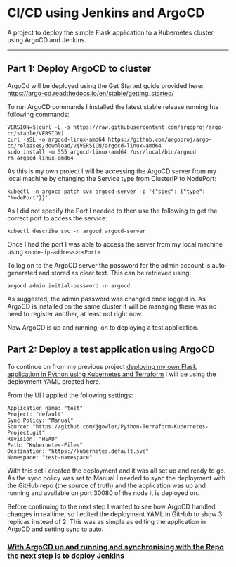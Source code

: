 # CI/CD using Jenkins and ArgoCD
A project to deploy the simple Flask application to a Kubernetes cluster using ArgoCD and Jenkins.

---

## Part 1: Deploy ArgoCD to cluster

ArgoCd will be deployed using the Get Started guide provided here: https://argo-cd.readthedocs.io/en/stable/getting_started/

To run ArgoCD commands I installed the latest stable release running hte following commands:

```
VERSION=$(curl -L -s https://raw.githubusercontent.com/argoproj/argo-cd/stable/VERSION)
curl -sSL -o argocd-linux-amd64 https://github.com/argoproj/argo-cd/releases/download/v$VERSION/argocd-linux-amd64
sudo install -m 555 argocd-linux-amd64 /usr/local/bin/argocd
rm argocd-linux-amd64
```

As this is my own project I will be accessing the ArgoCD server from my local machine by changing the Service type from ClusterIP to NodePort:

```
kubectl -n argocd patch svc argocd-server -p '{"spec": {"type": "NodePort"}}'
```

As I did not specify the Port I needed to then use the following to get the correct port to access the service:

```
kubectl describe svc -n argocd argocd-server
```

Once I had the port I was able to access the server from my local machine using `<node-ip-address>:<Port>`

To log on to the ArgoCD server the password for the admin account is auto-generated and stored as clear text. This can be retrieved using:

```
argocd admin initial-password -n argocd
```

As suggested, the admin password was changed once logged in. As ArgoCD is installed on the same cluster it will be managing there was no need to register another, at least not right now.

Now ArgoCD is up and running, on to deploying a test application.

## Part 2: Deploy a test application using ArgoCD

To continue on from my previous project [deploying my own Flask application in Python using Kubernetes and Terraform](https://github.com/jgowler/Python-Terraform-Kubernetes-Project) I will be using the deployment YAML created here.

From the UI I applied the following settings:

```
Application name: "test"
Project: "default"
Sync Policy: "Manual"
Source: "https://github.com/jgowler/Python-Terraform-Kubernetes-Project.git"
Revision: "HEAD"
Path: "Kubernetes-Files"
Destination: "https://kubernetes.default.svc"
Namespace: "test-namespace"
```

With this set I created the deployment and it was all set up and ready to go. As the sync policy was set to Manual I needed to sync the deployment with the GitHub repo (the source of truth) and the application was up and running and available on port 30080 of the node it is deployed on.

Before continuing to the next step I wanted to see how ArgoCD handled changes in realtime, so I edited the deployment YAML in GitHub to show 3 replicas instead of 2. This was as simple as editing the application in ArgoCD and setting sync to auto.

### [With ArgoCD up and running and synchronising with the Repo the next step is to deploy Jenkins](https://github.com/jgowler/CI-CD-using-Jenkins-and-ArgoCD/tree/main/Jenkins-files)